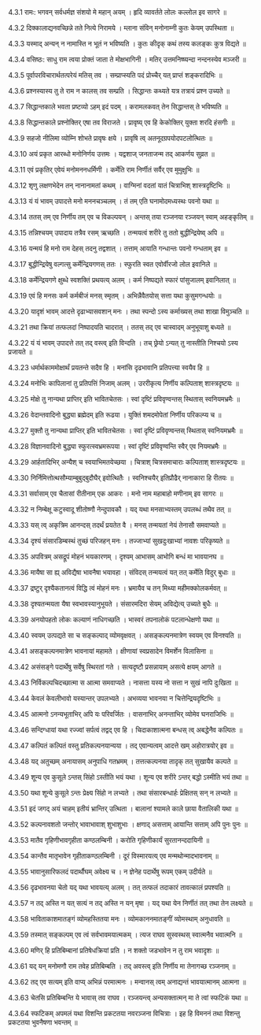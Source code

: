 4.3.1
रामः:
भगवन् सर्वधर्मज्ञ संशयो मे महान् अयम् ।
हृदि व्यावर्तते लोलः कल्लोल इव सागरे ॥


4.3.2
दिक्कालाद्यनवच्छिन्ने तते नित्ये निरामये ।
म्लाना संविन् मनोनाम्नी कुतः केयम् उपस्थिता ॥


4.3.3
यस्माद् अन्यन् न नामास्ति न भूतं न भविष्यति ।
कुतः कीदृक् कथं तस्य कलङ्कः कुत्र विद्यते ॥


4.3.4
वसिष्ठः:
साधु राम त्वया प्रोक्तं जाता ते मोक्षभागिनी ।
मतिर् उत्तमनिष्ष्यन्दा नन्दनस्येव मञ्जरी ॥


4.3.5
पूर्वापरविचारार्थतत्परेयं मतिस् तव ।
सम्प्राप्स्यति पदं प्रोच्चैर् यत् प्राप्तं शङ्करादिभिः ॥


4.3.6
प्रश्नस्यास्य तु ते राम न कालस् तव सम्प्रति ।
सिद्धान्तः कथ्यते यत्र तत्रायं प्रश्न उच्यते ॥


4.3.7
सिद्धान्तकाले भवता प्रष्टव्यो ऽहम् इदं पदम् ।
करामलकवत् तेन सिद्धान्तस् ते भविष्यति ॥


4.3.8
सिद्धान्तकाले प्रश्नोक्तिर् एषा तव विराजते ।
प्रावृष्य् एव हि केकोक्तिर् युक्ता शरदि हंसगीः ॥


4.3.9
सहजो नीलिमा व्योम्नि शोभते प्रावृषः क्षये ।
प्रावृषि त्व् अतनूदग्रपयोदपटलोत्थितः ॥


4.3.10
अयं प्रकृत आरब्धो मनोनिर्णय उत्तमः ।
यद्वशाज् जनताजन्म तद् आकर्णय सुव्रत ॥


4.3.11
एवं प्रकृतिर् एवेयं मनोमननधर्मिणी ।
कर्मेति राम निर्णीतं सर्वैर् एव मुमुक्षुभिः ॥


4.3.12
शृणु लक्षणभेदेन तन् नानानामतां कथम् ।
वाग्मिनां वदतां यातं चित्राभिश् शास्त्रदृष्टिभिः ॥


4.3.13
यं यं भावम् उपादत्ते मनो मननचञ्चलम् ।
तं तम् एति घनामोदमध्यस्थः पवनो यथा ॥


4.3.14
ततस् तम् एव निर्णीय तम् एव च विकल्पयन् ।
अन्तस् तया रञ्जनया रञ्जयन् स्वाम् अहङ्कृतिम् ॥


4.3.15
तन्निश्चयम् उपादाय तत्रैव रसम् ऋच्छति ।
तन्मयत्वं शरीरे तु ततो बुद्धीन्द्रियेष्व् अपि ॥


4.3.16
यन्मयं हि मनो राम देहस् तदनु तद्वशात् ।
तत्ताम् आयाति गन्धान्तः पवनो गन्धताम् इव ॥


4.3.17
बुद्धीन्द्रियेषु वल्गत्सु कर्मेन्द्रियगणस् ततः ।
स्फुरति स्वत एवोर्वीरजो लोल इवानिले ॥


4.3.18
कर्मेन्द्रियगणे क्षुब्धे स्वशक्तिं प्रथयत्य् अलम् ।
कर्म निष्पद्यते स्फारं पांसुजालम् इवानिलात् ॥


4.3.19
एवं हि मनसः कर्म कर्मबीजं मनस् स्मृतम् ।
अभिन्नैवैतयोस् सत्ता यथा कुसुमगन्धयोः ॥


4.3.20
यादृशं भावम् आदत्ते दृढाभ्यासवशान् मनः ।
तथा स्पन्दो ऽस्य कर्माख्यस् तथा शाखा विमुञ्चति ॥


4.3.21
तथा क्रियां तत्फलदां निष्पादयति चादरात् ।
ततस् तद् एव चास्वादम् अनुभूयाशु बध्यते ॥


4.3.22
यं यं भावम् उपादत्ते तत् तद् वस्त्व् इति विन्दति ।
तच् छ्रेयो ऽन्यत् तु नास्तीति निश्चयो ऽस्य प्रजायते ॥


4.3.23
धर्मार्थकाममोक्षार्थं प्रयतन्ते सदैव हि ।
मनांसि दृढभावानि प्रतिपत्त्या स्वयैव हि ॥


4.3.24
मनोभिः कापिलानां तु प्रतिपत्तिं निजाम् अलम् ।
उररीकृत्य निर्णीय कल्पिताश् शास्त्रदृष्टयः ॥


4.3.25
मोक्षे तु नान्यथा प्राप्तिर् इति भावितचेतसः ।
स्वां दृष्टिं प्रविवृण्वन्तस् स्थितास् स्वनियमभ्रमैः ॥


4.3.26
वेदान्तवादिनो बुद्ध्या ब्रह्मेदम् इति रूढया ।
युक्तिं शमदमोपेतां निर्णीय परिकल्प्य च ॥


4.3.27
मुक्तौ तु नान्यथा प्राप्तिर् इति भावितचेतसः ।
स्वां दृष्टिं प्रविवृण्वन्तस् स्थितास् स्वनियमभ्रमैः ॥


4.3.28
विज्ञानवादिनो बुद्ध्या स्फुरत्स्वभ्रमरूपया ।
स्वां दृष्टिं प्रविवृण्वन्ति स्वैर् एव नियमभ्रमैः ॥


4.3.29
आर्हतादिभिर् अन्यैश् च स्वयाभिमतयेच्छया ।
चित्राश् चित्रसमाचाराः कल्पिताश् शास्त्रदृष्टयः ॥


4.3.30
निर्निमित्तोत्थसौम्याम्बुबुद्बुदौघैर् इवोत्थितैः ।
स्वनिश्चयैर् इतिप्रौढैर् नानाकारा हि रीतयः ॥


4.3.31
सर्वासाम् एव चैतासां रीतीनाम् एक आकरः ।
मनो नाम महाबाहो मणीनाम् इव सागरः ॥


4.3.32
न निम्बेक्षू कटुस्वादू शीतोष्णौ नेन्दुपावकौ ।
यद् यथा मनसाभ्यस्तम् उपलब्धं तथैव तत् ॥


4.3.33
यस् त्व् अकृत्रिम आनन्दस् तदर्थं प्रयतेत वै ।
मनस् तन्मयतां नेयं तेनासौ समवाप्यते ॥


4.3.34
दृश्यं संसारडिम्बस्थं तुच्छं परिजहन् मनः ।
तज्जाभ्यां सुखदुःखाभ्यां नावशः परिकृष्यते ॥


4.3.35
अपवित्रम् असद्रूपं मोहनं भयकारणम् ।
दृश्यम् आभासम् आभोगि बन्धं मा भावयानघ ॥


4.3.36
मायैषा सा ह्य् अविद्यैषा भावनैषा भयावहा ।
संविदस् तन्मयत्वं यत् तत् कर्मेति विदुर् बुधाः ॥


4.3.37
द्रष्टुर् दृश्यैकतानत्वं विद्धि त्वं मोहनं मनः ।
भ्रमायैव च तन् मिथ्या महीमक्कोलकर्मवत् ॥


4.3.38
दृश्यतन्मयता यैषा स्वभावस्यानुभूयते ।
संसारमदिरा सेयम् अविद्येत्य् उच्यते बुधैः ॥


4.3.39
अनयोपहतो लोकः कल्याणं नाधिगच्छति ।
भास्वरं तपनालोकं पटलान्धेक्षणो यथा ॥


4.3.40
स्वयम् उत्पद्यते सा च सङ्कल्पाद् व्योमवृक्षवत् ।
असङ्कल्पनमात्रेण स्वयम् एव विनश्यति ॥


4.3.41
असङ्कल्पनमात्रेण भावनायां महामते ।
क्षीणायां स्वप्रसादेन विमर्शेन विलासिना ॥


4.3.42
असंसङ्गे पदार्थेषु सर्वेषु स्थिरतां गते ।
सत्यदृष्टौ प्रसन्नायाम् असत्ये क्षयम् आगते ॥


4.3.43
निर्विकल्पचिदच्छात्मा स आत्मा समवाप्यते ।
नासत्ता यस्य नो सत्ता न सुखं नापि दुःखिता ॥


4.3.44
केवलं केवलीभावो यस्यान्तर् उपलभ्यते ।
अभव्यया भावनया न चित्तेन्द्रियदृष्टिभिः ॥


4.3.45
आत्मनो ऽनन्यभूताभिर् अपि यः परिवर्जितः ।
वासनाभिर् अनन्ताभिर् व्योमेव घनराजिभिः ॥


4.3.46
सन्दिग्धायां यथा रज्ज्वां सर्पत्वं तद्वद् एव हि ।
चिदाकाशात्मना बन्धस् त्व् अबद्धेनैव कल्पितः ॥


4.3.47
कल्पितं कल्पितं वस्तु प्रतिकल्पनयान्यया ।
तद् एवान्यत्वम् आदत्ते खम् अहोरात्रयोर् इव ॥


4.3.48
यद् अतुच्छम् अनायासम् अनुपाधि गतभ्रमम् ।
तत्तत्कल्पनया तादृक् तत् सुखायैव कल्पते ॥


4.3.49
शून्य एव कुसूले ऽन्तस् सिंहो ऽस्तीति भयं यथा ।
शून्य एव शरीरे ऽन्तर् बद्धो ऽस्मीति भयं तथा ॥


4.3.50
यथा शून्ये कुसूले ऽन्तः प्रेक्ष्य सिंहो न लभ्यते ।
तथा संसारबन्धार्हः प्रेक्षितस् सन् न लभ्यते ॥


4.3.51
इदं जगद् अयं चाहम् इतीयं भ्रान्तिर् उत्थिता ।
बालानां श्यामले काले छाया वैतालिकी यथा ॥


4.3.52
कल्पनावशतो जन्तोर् भावाभावाश् शुभाशुभाः ।
क्षणाद् असत्ताम् आयान्ति सत्ताम् अपि पुनः पुनः ॥


4.3.53
मातैव गृहिणीभावगृहीता कण्ठलम्बिनी ।
करोति गृहिणीकार्यं सुरतानन्ददायिनी ॥


4.3.54
कान्तैव मातृभावेन गृहीताकण्ठलम्बिनी ।
दूरं विस्मारयत्य् एव मन्मथोन्मादभावनाम् ॥


4.3.55
भावानुसारिफलदं पदार्थौघम् अवेक्ष्य च ।
न ज्ञेनेह पदार्थेषु रूपम् एकम् उदीर्यते ॥


4.3.56
दृढभावनया चेतो यद् यथा भावयत्य् अलम् ।
तत् तत्फलं तदाकारं तावत्कालं प्रपश्यति ॥


4.3.57
न तद् अस्ति न यत् सत्यं न तद् अस्ति न यन् मृषा ।
यद् यथा येन निर्णीतं तत् तथा तेन लक्ष्यते ॥


4.3.58
भाविताकाशमातङ्गं व्योमहस्तितया मनः ।
व्योमकाननमातङ्गीं व्योमस्थाम् अनुधावति ॥


4.3.59
तस्मात् सङ्कल्पम् एव त्वं सर्वभावमयात्मकम् ।
त्यज राघव सुस्वस्थस् स्वात्मनैव भवात्मनि ॥


4.3.60
मणिर् हि प्रतिबिम्बानां प्रतिषेधक्रियां प्रति ।
न शक्तो जडभावेन न तु राम भवादृशः ॥


4.3.61
यद् यन् मनोमणौ राम तवेह प्रतिबिम्बति ।
तद् अवस्त्व् इति निर्णीय मा तेनागच्छ रञ्जनाम् ॥


4.3.62
तद् एव सत्यम् इति वाप्य् अभिन्नं परमात्मनः ।
मन्वानस् त्वम् अनाद्यन्तं भावयात्मानम् आत्मना ॥


4.3.63
चेतसि प्रतिबिम्बन्ति ये भावास् तव राघव ।
रञ्जयन्त्व् अन्यसक्तात्मन् मा ते त्वां स्फटिकं यथा ॥


4.3.64
स्फटिकम् अपमलं यथा विशन्ति प्रकटतया नवरञ्जना विचित्राः ।
इह हि विमननं तथा विशन्तु प्रकटतया भुवनैषणा भवन्तम् ॥

